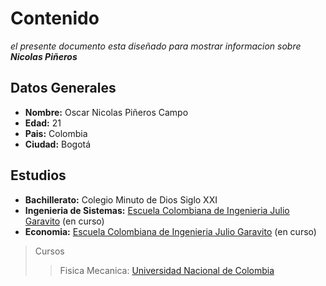 # Contenido

_el presente documento esta diseñado para mostrar informacion sobre **Nicolas Piñeros**_

## Datos Generales
- **Nombre:** Oscar Nicolas Piñeros Campo 
- **Edad:** 21
- **Pais:** Colombia
- **Ciudad:** Bogotá

## Estudios

* **Bachillerato:** Colegio Minuto de Dios Siglo XXI
* **Ingenieria de Sistemas:** [Escuela Colombiana de Ingenieria Julio Garavito](https://www.escuelaing.edu.co/es/) (en curso)
* **Economia:** [Escuela Colombiana de Ingenieria Julio Garavito](https://www.escuelaing.edu.co/es/) (en curso)

> Cursos
>> Fisica Mecanica: [Universidad Nacional de Colombia][1] 
> 

[1]: https://unal.edu.co
